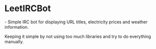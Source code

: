 <h1>LeetIRCBot</h1> - Simple IRC bot for displaying URL titles, electricity prices and weather information.

Keeping it simple by not using too much libraries and try to do everything manually.
